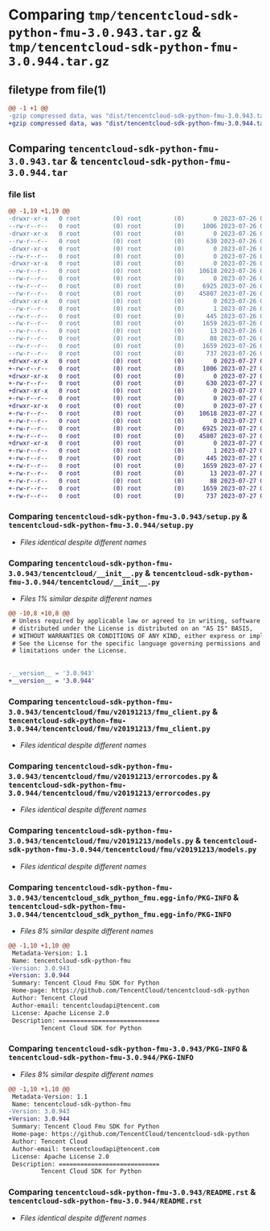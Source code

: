 # Comparing `tmp/tencentcloud-sdk-python-fmu-3.0.943.tar.gz` & `tmp/tencentcloud-sdk-python-fmu-3.0.944.tar.gz`

## filetype from file(1)

```diff
@@ -1 +1 @@
-gzip compressed data, was "dist/tencentcloud-sdk-python-fmu-3.0.943.tar", last modified: Wed Jul 26 00:37:44 2023, max compression
+gzip compressed data, was "dist/tencentcloud-sdk-python-fmu-3.0.944.tar", last modified: Thu Jul 27 02:16:00 2023, max compression
```

## Comparing `tencentcloud-sdk-python-fmu-3.0.943.tar` & `tencentcloud-sdk-python-fmu-3.0.944.tar`

### file list

```diff
@@ -1,19 +1,19 @@
-drwxr-xr-x   0 root         (0) root         (0)        0 2023-07-26 00:37:44.000000 tencentcloud-sdk-python-fmu-3.0.943/
--rw-r--r--   0 root         (0) root         (0)     1006 2023-07-26 00:37:44.000000 tencentcloud-sdk-python-fmu-3.0.943/setup.py
-drwxr-xr-x   0 root         (0) root         (0)        0 2023-07-26 00:37:44.000000 tencentcloud-sdk-python-fmu-3.0.943/tencentcloud/
--rw-r--r--   0 root         (0) root         (0)      630 2023-07-26 00:37:44.000000 tencentcloud-sdk-python-fmu-3.0.943/tencentcloud/__init__.py
-drwxr-xr-x   0 root         (0) root         (0)        0 2023-07-26 00:37:44.000000 tencentcloud-sdk-python-fmu-3.0.943/tencentcloud/fmu/
--rw-r--r--   0 root         (0) root         (0)        0 2023-07-26 00:37:44.000000 tencentcloud-sdk-python-fmu-3.0.943/tencentcloud/fmu/__init__.py
-drwxr-xr-x   0 root         (0) root         (0)        0 2023-07-26 00:37:44.000000 tencentcloud-sdk-python-fmu-3.0.943/tencentcloud/fmu/v20191213/
--rw-r--r--   0 root         (0) root         (0)    10618 2023-07-26 00:37:44.000000 tencentcloud-sdk-python-fmu-3.0.943/tencentcloud/fmu/v20191213/fmu_client.py
--rw-r--r--   0 root         (0) root         (0)        0 2023-07-26 00:37:44.000000 tencentcloud-sdk-python-fmu-3.0.943/tencentcloud/fmu/v20191213/__init__.py
--rw-r--r--   0 root         (0) root         (0)     6925 2023-07-26 00:37:44.000000 tencentcloud-sdk-python-fmu-3.0.943/tencentcloud/fmu/v20191213/errorcodes.py
--rw-r--r--   0 root         (0) root         (0)    45807 2023-07-26 00:37:44.000000 tencentcloud-sdk-python-fmu-3.0.943/tencentcloud/fmu/v20191213/models.py
-drwxr-xr-x   0 root         (0) root         (0)        0 2023-07-26 00:37:44.000000 tencentcloud-sdk-python-fmu-3.0.943/tencentcloud_sdk_python_fmu.egg-info/
--rw-r--r--   0 root         (0) root         (0)        1 2023-07-26 00:37:44.000000 tencentcloud-sdk-python-fmu-3.0.943/tencentcloud_sdk_python_fmu.egg-info/dependency_links.txt
--rw-r--r--   0 root         (0) root         (0)      445 2023-07-26 00:37:44.000000 tencentcloud-sdk-python-fmu-3.0.943/tencentcloud_sdk_python_fmu.egg-info/SOURCES.txt
--rw-r--r--   0 root         (0) root         (0)     1659 2023-07-26 00:37:44.000000 tencentcloud-sdk-python-fmu-3.0.943/tencentcloud_sdk_python_fmu.egg-info/PKG-INFO
--rw-r--r--   0 root         (0) root         (0)       13 2023-07-26 00:37:44.000000 tencentcloud-sdk-python-fmu-3.0.943/tencentcloud_sdk_python_fmu.egg-info/top_level.txt
--rw-r--r--   0 root         (0) root         (0)       88 2023-07-26 00:37:44.000000 tencentcloud-sdk-python-fmu-3.0.943/setup.cfg
--rw-r--r--   0 root         (0) root         (0)     1659 2023-07-26 00:37:44.000000 tencentcloud-sdk-python-fmu-3.0.943/PKG-INFO
--rw-r--r--   0 root         (0) root         (0)      737 2023-07-26 00:37:44.000000 tencentcloud-sdk-python-fmu-3.0.943/README.rst
+drwxr-xr-x   0 root         (0) root         (0)        0 2023-07-27 02:16:00.000000 tencentcloud-sdk-python-fmu-3.0.944/
+-rw-r--r--   0 root         (0) root         (0)     1006 2023-07-27 02:16:00.000000 tencentcloud-sdk-python-fmu-3.0.944/setup.py
+drwxr-xr-x   0 root         (0) root         (0)        0 2023-07-27 02:16:00.000000 tencentcloud-sdk-python-fmu-3.0.944/tencentcloud/
+-rw-r--r--   0 root         (0) root         (0)      630 2023-07-27 02:16:00.000000 tencentcloud-sdk-python-fmu-3.0.944/tencentcloud/__init__.py
+drwxr-xr-x   0 root         (0) root         (0)        0 2023-07-27 02:16:00.000000 tencentcloud-sdk-python-fmu-3.0.944/tencentcloud/fmu/
+-rw-r--r--   0 root         (0) root         (0)        0 2023-07-27 02:16:00.000000 tencentcloud-sdk-python-fmu-3.0.944/tencentcloud/fmu/__init__.py
+drwxr-xr-x   0 root         (0) root         (0)        0 2023-07-27 02:16:00.000000 tencentcloud-sdk-python-fmu-3.0.944/tencentcloud/fmu/v20191213/
+-rw-r--r--   0 root         (0) root         (0)    10618 2023-07-27 02:16:00.000000 tencentcloud-sdk-python-fmu-3.0.944/tencentcloud/fmu/v20191213/fmu_client.py
+-rw-r--r--   0 root         (0) root         (0)        0 2023-07-27 02:16:00.000000 tencentcloud-sdk-python-fmu-3.0.944/tencentcloud/fmu/v20191213/__init__.py
+-rw-r--r--   0 root         (0) root         (0)     6925 2023-07-27 02:16:00.000000 tencentcloud-sdk-python-fmu-3.0.944/tencentcloud/fmu/v20191213/errorcodes.py
+-rw-r--r--   0 root         (0) root         (0)    45807 2023-07-27 02:16:00.000000 tencentcloud-sdk-python-fmu-3.0.944/tencentcloud/fmu/v20191213/models.py
+drwxr-xr-x   0 root         (0) root         (0)        0 2023-07-27 02:16:00.000000 tencentcloud-sdk-python-fmu-3.0.944/tencentcloud_sdk_python_fmu.egg-info/
+-rw-r--r--   0 root         (0) root         (0)        1 2023-07-27 02:16:00.000000 tencentcloud-sdk-python-fmu-3.0.944/tencentcloud_sdk_python_fmu.egg-info/dependency_links.txt
+-rw-r--r--   0 root         (0) root         (0)      445 2023-07-27 02:16:00.000000 tencentcloud-sdk-python-fmu-3.0.944/tencentcloud_sdk_python_fmu.egg-info/SOURCES.txt
+-rw-r--r--   0 root         (0) root         (0)     1659 2023-07-27 02:16:00.000000 tencentcloud-sdk-python-fmu-3.0.944/tencentcloud_sdk_python_fmu.egg-info/PKG-INFO
+-rw-r--r--   0 root         (0) root         (0)       13 2023-07-27 02:16:00.000000 tencentcloud-sdk-python-fmu-3.0.944/tencentcloud_sdk_python_fmu.egg-info/top_level.txt
+-rw-r--r--   0 root         (0) root         (0)       88 2023-07-27 02:16:00.000000 tencentcloud-sdk-python-fmu-3.0.944/setup.cfg
+-rw-r--r--   0 root         (0) root         (0)     1659 2023-07-27 02:16:00.000000 tencentcloud-sdk-python-fmu-3.0.944/PKG-INFO
+-rw-r--r--   0 root         (0) root         (0)      737 2023-07-27 02:16:00.000000 tencentcloud-sdk-python-fmu-3.0.944/README.rst
```

### Comparing `tencentcloud-sdk-python-fmu-3.0.943/setup.py` & `tencentcloud-sdk-python-fmu-3.0.944/setup.py`

 * *Files identical despite different names*

### Comparing `tencentcloud-sdk-python-fmu-3.0.943/tencentcloud/__init__.py` & `tencentcloud-sdk-python-fmu-3.0.944/tencentcloud/__init__.py`

 * *Files 1% similar despite different names*

```diff
@@ -10,8 +10,8 @@
 # Unless required by applicable law or agreed to in writing, software
 # distributed under the License is distributed on an "AS IS" BASIS,
 # WITHOUT WARRANTIES OR CONDITIONS OF ANY KIND, either express or implied.
 # See the License for the specific language governing permissions and
 # limitations under the License.
 
 
-__version__ = '3.0.943'
+__version__ = '3.0.944'
```

### Comparing `tencentcloud-sdk-python-fmu-3.0.943/tencentcloud/fmu/v20191213/fmu_client.py` & `tencentcloud-sdk-python-fmu-3.0.944/tencentcloud/fmu/v20191213/fmu_client.py`

 * *Files identical despite different names*

### Comparing `tencentcloud-sdk-python-fmu-3.0.943/tencentcloud/fmu/v20191213/errorcodes.py` & `tencentcloud-sdk-python-fmu-3.0.944/tencentcloud/fmu/v20191213/errorcodes.py`

 * *Files identical despite different names*

### Comparing `tencentcloud-sdk-python-fmu-3.0.943/tencentcloud/fmu/v20191213/models.py` & `tencentcloud-sdk-python-fmu-3.0.944/tencentcloud/fmu/v20191213/models.py`

 * *Files identical despite different names*

### Comparing `tencentcloud-sdk-python-fmu-3.0.943/tencentcloud_sdk_python_fmu.egg-info/PKG-INFO` & `tencentcloud-sdk-python-fmu-3.0.944/tencentcloud_sdk_python_fmu.egg-info/PKG-INFO`

 * *Files 8% similar despite different names*

```diff
@@ -1,10 +1,10 @@
 Metadata-Version: 1.1
 Name: tencentcloud-sdk-python-fmu
-Version: 3.0.943
+Version: 3.0.944
 Summary: Tencent Cloud Fmu SDK for Python
 Home-page: https://github.com/TencentCloud/tencentcloud-sdk-python
 Author: Tencent Cloud
 Author-email: tencentcloudapi@tencent.com
 License: Apache License 2.0
 Description: ============================
         Tencent Cloud SDK for Python
```

### Comparing `tencentcloud-sdk-python-fmu-3.0.943/PKG-INFO` & `tencentcloud-sdk-python-fmu-3.0.944/PKG-INFO`

 * *Files 8% similar despite different names*

```diff
@@ -1,10 +1,10 @@
 Metadata-Version: 1.1
 Name: tencentcloud-sdk-python-fmu
-Version: 3.0.943
+Version: 3.0.944
 Summary: Tencent Cloud Fmu SDK for Python
 Home-page: https://github.com/TencentCloud/tencentcloud-sdk-python
 Author: Tencent Cloud
 Author-email: tencentcloudapi@tencent.com
 License: Apache License 2.0
 Description: ============================
         Tencent Cloud SDK for Python
```

### Comparing `tencentcloud-sdk-python-fmu-3.0.943/README.rst` & `tencentcloud-sdk-python-fmu-3.0.944/README.rst`

 * *Files identical despite different names*

